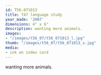 ```yaml
---
id: T56.071013
title: T47 language study
year_made: '2007'
dimensions: 4" x 6"
description: wanting more animals.
images:
- "/images/t56_07/t56_071013_l.jpg"
thumb: "/images/t56_07/t56_071013_s.jpg"
media:
- ink on index card
---
```


wanting more animals.

